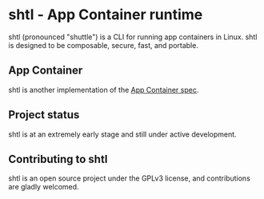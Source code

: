 # shtl - App Container runtime

shtl (pronounced "shuttle") is a CLI for running app containers in Linux.
shtl is designed to be composable, secure, fast, and portable.

## App Container

shtl is another implementation of the [App Container spec](https://github.com/coreos/rkt/blob/master/Documentation/app-container.md).

## Project status

shtl is at an extremely early stage and still under active development.

## Contributing to shtl

shtl is an open source project under the GPLv3 license, and contributions are gladly welcomed.
